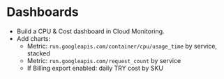 # Dashboards
- Build a CPU & Cost dashboard in Cloud Monitoring.
- Add charts:
  - Metric: `run.googleapis.com/container/cpu/usage_time` by service, stacked
  - Metric: `run.googleapis.com/request_count` by service
  - If Billing export enabled: daily TRY cost by SKU
